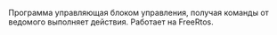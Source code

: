 Программа управляющая блоком управления, получая команды от ведомого выполняет действия.
Работает на FreeRtos.
